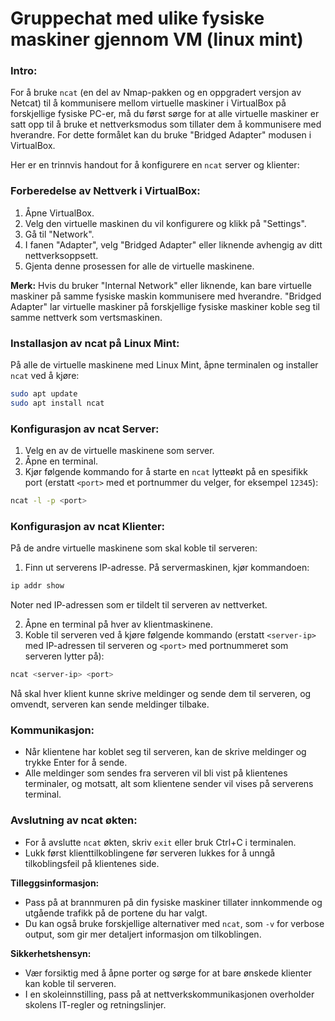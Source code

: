 # Gruppechat med ulike fysiske maskiner gjennom VM (linux mint)

### Intro:
For å bruke `ncat` (en del av Nmap-pakken og en oppgradert versjon av Netcat) til
å kommunisere mellom virtuelle maskiner i VirtualBox på forskjellige fysiske PC-er, 
må du først sørge for at alle virtuelle maskiner er satt opp til å bruke et 
nettverksmodus som tillater dem å kommunisere med hverandre. 
For dette formålet kan du bruke "Bridged Adapter" modusen i VirtualBox.

Her er en trinnvis handout for å konfigurere en `ncat` server og klienter:

### Forberedelse av Nettverk i VirtualBox:

1. Åpne VirtualBox.
2. Velg den virtuelle maskinen du vil konfigurere og klikk på "Settings".
3. Gå til "Network".
4. I fanen "Adapter", velg "Bridged Adapter" eller liknende avhengig av ditt nettverksoppsett.
5. Gjenta denne prosessen for alle de virtuelle maskinene.

**Merk:** Hvis du bruker "Internal Network" eller liknende, 
kan bare virtuelle maskiner på samme fysiske maskin kommunisere med hverandre. 
"Bridged Adapter" lar virtuelle maskiner på forskjellige fysiske maskiner koble seg 
til samme nettverk som vertsmaskinen.

### Installasjon av ncat på Linux Mint:

På alle de virtuelle maskinene med Linux Mint, åpne terminalen og installer `ncat` ved å kjøre:

```bash
sudo apt update
sudo apt install ncat
```

### Konfigurasjon av ncat Server:

1. Velg en av de virtuelle maskinene som server.
2. Åpne en terminal.
3. Kjør følgende kommando for å starte en `ncat` lytteøkt på en spesifikk port (erstatt `<port>` med et portnummer du velger, for eksempel `12345`):

```bash
ncat -l -p <port>
```

### Konfigurasjon av ncat Klienter:

På de andre virtuelle maskinene som skal koble til serveren:

1. Finn ut serverens IP-adresse. På servermaskinen, kjør kommandoen:

```bash
ip addr show
```

Noter ned IP-adressen som er tildelt til serveren av nettverket.

2. Åpne en terminal på hver av klientmaskinene.
3. Koble til serveren ved å kjøre følgende kommando (erstatt `<server-ip>` med IP-adressen til serveren og `<port>` med portnummeret som serveren lytter på):

```bash
ncat <server-ip> <port>
```

Nå skal hver klient kunne skrive meldinger og sende dem til serveren, og omvendt, serveren kan sende meldinger tilbake.

### Kommunikasjon:

- Når klientene har koblet seg til serveren, kan de skrive meldinger og trykke Enter for å sende.
- Alle meldinger som sendes fra serveren vil bli vist på klientenes terminaler, og motsatt, alt som klientene sender vil vises på serverens terminal.

### Avslutning av ncat økten:

- For å avslutte `ncat` økten, skriv `exit` eller bruk Ctrl+C i terminalen.
- Lukk først klienttilkoblingene før serveren lukkes for å unngå tilkoblingsfeil på klientenes side.

**Tilleggsinformasjon:**

- Pass på at brannmuren på din fysiske maskiner tillater innkommende og utgående trafikk på de portene du har valgt.
- Du kan også bruke forskjellige alternativer med `ncat`, som `-v` for verbose output, som gir mer detaljert informasjon om tilkoblingen.

**Sikkerhetshensyn:**

- Vær forsiktig med å åpne porter og sørge for at bare ønskede klienter kan koble til serveren.
- I en skoleinnstilling, pass på at nettverkskommunikasjonen overholder skolens IT-regler og retningslinjer.
